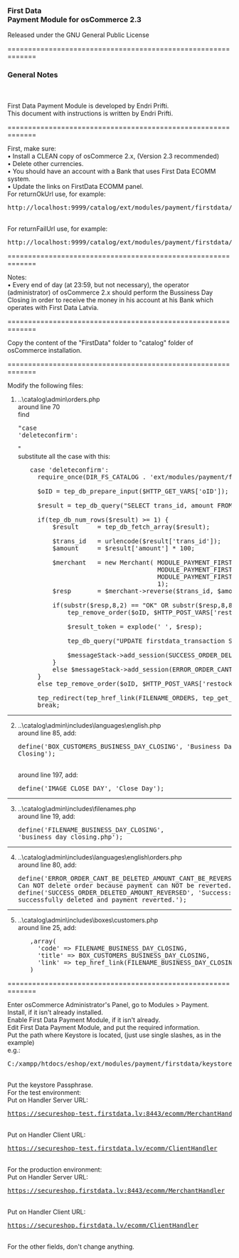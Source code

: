 <h3>First Data<br>
Payment Module for osCommerce 2.3</h3>
Released under the GNU General Public License

=============================================================

<h3>General Notes</h3><br>
<br>
First Data Payment Module is developed by Endri Prifti.<br>
This document with instructions is written by Endri Prifti.<br>

=============================================================

First, make sure:<br>
• Install a CLEAN copy of osCommerce 2.x, (Version 2.3 recommended)<br>
• Delete other currencies.<br>
• You should have an account with a Bank that uses First Data ECOMM system.<br>
• Update the links on FirstData ECOMM panel.<br>
For returnOkUrl use, for example: <pre>http://localhost:9999/catalog/ext/modules/payment/firstdata/firstdata_callback.php</pre><br>
For returnFailUrl use, for example: <pre>http://localhost:9999/catalog/ext/modules/payment/firstdata/firstdata_callback_fail.php</pre>

=============================================================

Notes:<br>
• Every end of day (at 23:59, but not necessary), the operator (administrator) of osCommerce 2.x should perform the Bussiness Day Closing in order to receive the money in his account at his Bank which operates with First Data Latvia.

=============================================================

Copy the content of the "FirstData" folder to "catalog" folder of osCommerce installation.

=============================================================

Modify the following files:

1. ..\catalog\admin\orders.php<br>
around line 70<br>
find <pre>"case 'deleteconfirm':</pre>"<br>
substitute all the case with this:<br>
<pre>
      case 'deleteconfirm':
    	require_once(DIR_FS_CATALOG . 'ext/modules/payment/firstdata/Merchant.php');

        $oID = tep_db_prepare_input($HTTP_GET_VARS['oID']);

		$result = tep_db_query("SELECT trans_id, amount FROM firstdata_transaction WHERE firstdata_order_id=" . $oID . " AND result='OK'");

		if(tep_db_num_rows($result) >= 1) {
			$result		= tep_db_fetch_array($result);

			$trans_id	= urlencode($result['trans_id']);
			$amount		= $result['amount'] * 100;

			$merchant	= new Merchant(	MODULE_PAYMENT_FIRSTDATA_URL_SERVER_HANDLER, 
										MODULE_PAYMENT_FIRSTDATA_KEYSTORE,
										MODULE_PAYMENT_FIRSTDATA_PASSPHRASE,
										1);
			$resp		= $merchant->reverse($trans_id, $amount);

			if(substr($resp,8,2) == "OK" OR substr($resp,8,8) == "REVERSED") {
				tep_remove_order($oID, $HTTP_POST_VARS['restock']);

				$result_token = explode(' ', $resp);

				tep_db_query("UPDATE firstdata_transaction SET reversal_amount='" . ($amount/100) . "', response='" . addslashes($resp) . "', result_code='" . $result_token[2] . "', result='REVERSED' WHERE trans_id='" . urldecode($trans_id) . "'");
				
				$messageStack->add_session(SUCCESS_ORDER_DELETED_AMOUNT_REVERSED, 'success');
			}
			else $messageStack->add_session(ERROR_ORDER_CANT_BE_DELETED_AMOUNT_CANT_BE_REVERSED, 'error');
		}
		else tep_remove_order($oID, $HTTP_POST_VARS['restock']);

		tep_redirect(tep_href_link(FILENAME_ORDERS, tep_get_all_get_params(array('oID', 'action'))));
        break;
</pre>
----------------------------------------------------------------------------------------

2. ..\catalog\admin\includes\languages\english.php<br>
	around line 85, add: <pre>define('BOX_CUSTOMERS_BUSINESS_DAY_CLOSING', 'Business Day Closing');</pre><br>
	around line 197, add: <pre>define('IMAGE_CLOSE_DAY', 'Close Day');</pre>

----------------------------------------------------------------------------------------

3. ..\catalog\admin\includes\filenames.php<br>
	around line 19, add: <pre>define('FILENAME_BUSINESS_DAY_CLOSING', 'business_day_closing.php');</pre>

----------------------------------------------------------------------------------------

4. ..\catalog\admin\includes\languages\english\orders.php<br>
around line 80, add:<br><pre>
	define('ERROR_ORDER_CANT_BE_DELETED_AMOUNT_CANT_BE_REVERSED', 'Error: Can NOT delete order because payment can NOT be reverted.');
	define('SUCCESS_ORDER_DELETED_AMOUNT_REVERSED', 'Success: Order has been successfully deleted and payment reverted.');</pre>

----------------------------------------------------------------------------------------

5. ..\catalog\admin\includes\boxes\customers.php<br>
around line 25, add:<br>
<pre>
      ,array(
        'code' => FILENAME_BUSINESS_DAY_CLOSING,
        'title' => BOX_CUSTOMERS_BUSINESS_DAY_CLOSING,
        'link' => tep_href_link(FILENAME_BUSINESS_DAY_CLOSING)
      )</pre>

=============================================================

Enter osCommerce Administrator's Panel, go to Modules > Payment.<br>
Install, if it isn't already installed.<br>
Enable First Data Payment Module, if it isn't already.<br>
Edit First Data Payment Module, and put the required information.
<br>
Put the path where Keystore is located, (just use single slashes, as in the example)<br>
e.g.: <pre>C:/xampp/htdocs/eshop/ext/modules/payment/firstdata/keystore.pem</pre>
<br>
Put the keystore Passphrase.
<br>
For the test environment:<br>
Put on Handler Server URL: <pre>https://secureshop-test.firstdata.lv:8443/ecomm/MerchantHandler</pre><br>
Put on Handler Client URL: <pre>https://secureshop-test.firstdata.lv/ecomm/ClientHandler</pre>
<br>
For the production environment:<br>
Put on Handler Server URL: <pre>https://secureshop.firstdata.lv:8443/ecomm/MerchantHandler</pre><br>
Put on Handler Client URL: <pre>https://secureshop.firstdata.lv/ecomm/ClientHandler</pre>
<br>
For the other fields, don't change anything.
